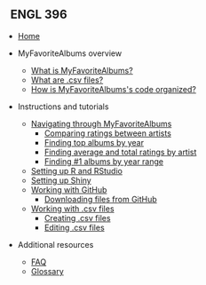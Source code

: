 <!-- _sidebar.md -->

## &nbsp; ENGL 396

* [Home](README.md)

* MyFavoriteAlbums overview

  * [What is MyFavoriteAlbums?](README.md)
  * [What are .csv files?](csvwhatis.md)
  * [How is MyFavoriteAlbums's code organized?](codeorganization.md)
  
* Instructions and tutorials
  
  * [Navigating through MyFavoriteAlbums](navigating.md)
      * [Comparing ratings between artists](navigating.md/###compare-ratings)
      * [Finding top albums by year](###top-by-year)
      * [Finding average and total ratings by artist](navigating.md/#avg-total-ratings)
      * [Finding #1 albums by year range](navigating/#top-by-year-range)
  * [Setting up R and RStudio](rrstudio.md)
  * [Setting up Shiny](shiny.md)
  * [Working with GitHub](github.md)
    * [Downloading files from GitHub](github.md/#download)
  * [Working with .csv files](csv.md)
    * [Creating .csv files](csv.md/#create)
    * [Editing .csv files](csv.md/#edit)

* Additional resources
  
  * [FAQ](faq.md)
  * [Glossary](glossary.md)
